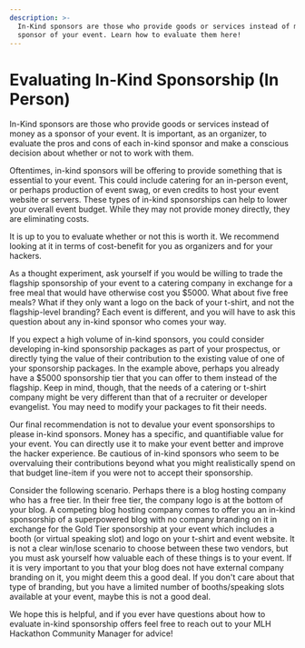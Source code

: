 ```yaml
---
description: >-
  In-Kind sponsors are those who provide goods or services instead of money as a
  sponsor of your event. Learn how to evaluate them here!
---
```


# Evaluating In-Kind Sponsorship \(In Person\)

In-Kind sponsors are those who provide goods or services instead of money as a sponsor of your event. It is important, as an organizer, to evaluate the pros and cons of each in-kind sponsor and make a conscious decision about whether or not to work with them.

Oftentimes, in-kind sponsors will be offering to provide something that is essential to your event. This could include catering for an in-person event, or perhaps production of event swag, or even credits to host your event website or servers. These types of in-kind sponsorships can help to lower your overall event budget. While they may not provide money directly, they are eliminating costs.

It is up to you to evaluate whether or not this is worth it. We recommend looking at it in terms of cost-benefit for you as organizers and for your hackers.

As a thought experiment, ask yourself if you would be willing to trade the flagship sponsorship of your event to a catering company in exchange for a free meal that would have otherwise cost you $5000. What about five free meals? What if they only want a logo on the back of your t-shirt, and not the flagship-level branding? Each event is different, and you will have to ask this question about any in-kind sponsor who comes your way.

If you expect a high volume of in-kind sponsors, you could consider developing in-kind sponsorship packages as part of your prospectus, or directly tying the value of their contribution to the existing value of one of your sponsorship packages. In the example above, perhaps you already have a $5000 sponsorship tier that you can offer to them instead of the flagship. Keep in mind, though, that the needs of a catering or t-shirt company might be very different than that of a recruiter or developer evangelist. You may need to modify your packages to fit their needs.

Our final recommendation is not to devalue your event sponsorships to please in-kind sponsors. Money has a specific, and quantifiable value for your event. You can directly use it to make your event better and improve the hacker experience. Be cautious of in-kind sponsors who seem to be overvaluing their contributions beyond what you might realistically spend on that budget line-item if you were not to accept their sponsorship.

Consider the following scenario. Perhaps there is a blog hosting company who has a free tier. In their free tier, the company logo is at the bottom of your blog. A competing blog hosting company comes to offer you an in-kind sponsorship of a superpowered blog with no company branding on it in exchange for the Gold Tier sponsorship at your event which includes a booth \(or virtual speaking slot\) and logo on your t-shirt and event website. It is not a clear win/lose scenario to choose between these two vendors, but you must ask yourself how valuable each of these things is to your event. If it is very important to you that your blog does not have external company branding on it, you might deem this a good deal. If you don't care about that type of branding, but you have a limited number of booths/speaking slots available at your event, maybe this is not a good deal.

We hope this is helpful, and if you ever have questions about how to evaluate in-kind sponsorship offers feel free to reach out to your MLH Hackathon Community Manager for advice!

